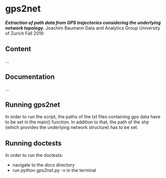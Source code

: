 # gps2net
***Extraction of path data from GPS trajectories considering the underlying network topology.***
Joachim Baumann
Data and Analytics Group
University of Zurich
Fall 2019

## Content
...

## Documentation
...

## Running gps2net
In order to run the script, the paths of the txt files containing gps data have to be set in the main() function. In addition to that, the path of the shp (which provides the underlying network structure) has to be set.

## Running doctests
In order to run the doctests:
- navigate to the *docs* directory
- run *python gps2net.py -v* in the terminal
